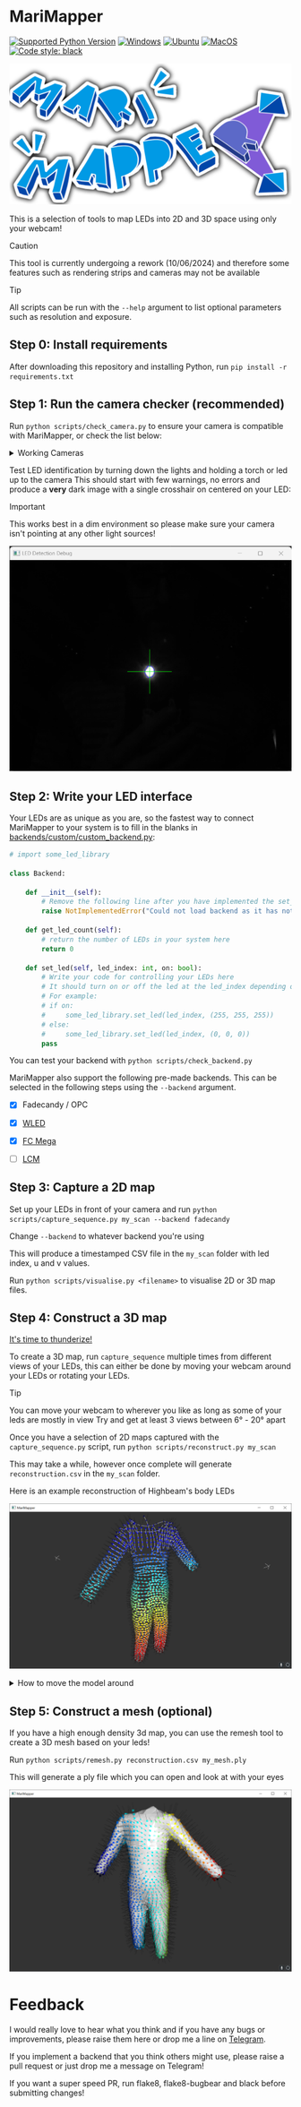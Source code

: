 # MariMapper

[![Supported Python Version](https://img.shields.io/badge/python-3.9%20%7C%203.10%20%7C%203.11-blue)]()
[![Windows](https://github.com/TheMariday/MariMapper/actions/workflows/test_windows.yml/badge.svg)](https://github.com/TheMariday/MariMapper/actions/workflows/test_windows.yml)
[![Ubuntu](https://github.com/TheMariday/MariMapper/actions/workflows/test_ubuntu.yml/badge.svg)](https://github.com/TheMariday/MariMapper/actions/workflows/test_ubuntu.yml)
[![MacOS](https://github.com/TheMariday/MariMapper/actions/workflows/test_mac.yml/badge.svg)](https://github.com/TheMariday/MariMapper/actions/workflows/test_mac.yml)
[![Code style: black](https://img.shields.io/badge/code%20style-black-000000.svg)](https://github.com/psf/black)

![logo.png](docs%2Fimages%2Flogo.png)

This is a selection of tools to map LEDs into 2D and 3D space using only your webcam!

> [!CAUTION]
> This tool is currently undergoing a rework (10/06/2024) and therefore some features such as rendering strips and cameras may not be available


> [!TIP]
> All scripts can be run with the `--help` argument to list optional parameters such as resolution and exposure.

## Step 0: Install requirements

After downloading this repository and installing Python, run `pip install -r requirements.txt`

## Step 1: Run the camera checker (recommended)

Run `python scripts/check_camera.py` to ensure your camera is compatible with MariMapper, or check the list below:

<details>

<summary>Working Cameras</summary>

- HP 4310 (settings may not revert)
- Logitech C920
- Dell Lattitude 5521 built-in
- HP Envy x360 built-in 

</details>

Test LED identification by turning down the lights and holding a torch or led up to the camera
This should start with few warnings, no errors and produce a **very** dark image
with a single crosshair on centered on your LED:

> [!IMPORTANT]
> This works best in a dim environment so please make sure your camera isn't pointing at any other light sources!

![alt text](docs/images/camera_check.png "Camera Check window")

## Step 2: Write your LED interface

Your LEDs are as unique as you are,
so the fastest way to connect MariMapper to your system is to fill in the blanks
in [backends/custom/custom_backend.py](backends/custom/custom_backend.py):

```python
# import some_led_library

class Backend:

    def __init__(self):
        # Remove the following line after you have implemented the set_led function!
        raise NotImplementedError("Could not load backend as it has not been implemented, go implement it!")

    def get_led_count(self):
        # return the number of LEDs in your system here
        return 0

    def set_led(self, led_index: int, on: bool):
        # Write your code for controlling your LEDs here
        # It should turn on or off the led at the led_index depending on the "on" variable
        # For example:
        # if on:
        #     some_led_library.set_led(led_index, (255, 255, 255))
        # else:
        #     some_led_library.set_led(led_index, (0, 0, 0))
        pass

```

You can test your backend with `python scripts/check_backend.py`

MariMapper also support the following pre-made backends. This can be selected in the following steps using the `--backend`
argument.

- [x] Fadecandy / OPC
- [x] [WLED](https://kno.wled.ge/)
- [x] [FC Mega](https://github.com/TheMariday/FC-Mega)
- [ ] [LCM](https://lcm-proj.github.io/lcm/)


## Step 3: Capture a 2D map

Set up your LEDs in front of your camera and
run `python scripts/capture_sequence.py my_scan --backend fadecandy`

Change `--backend` to whatever backend you're using

This will produce a timestamped CSV file in the `my_scan` folder with led index, u and v values.

Run `python scripts/visualise.py <filename>` to visualise 2D or 3D map files.

## Step 4: Construct a 3D map

[It's time to thunderize!](https://youtu.be/-5KJiHc3Nuc?t=121)

To create a 3D map, run `capture_sequence` multiple times from different views of your LEDs,
this can either be done by moving your webcam around your LEDs or rotating your LEDs.

> [!TIP]
> You can move your webcam to wherever you like as long as some of your leds are mostly in view
> Try and get at least 3 views between 6° - 20° apart

Once you have a selection of 2D maps captured with the `capture_sequence.py` script,
run `python scripts/reconstruct.py my_scan`

This may take a while, however once complete will generate `reconstruction.csv` in the `my_scan` folder.

Here is an example reconstruction of Highbeam's body LEDs

![alt text](docs/images/reconstruct_with_normals_and_strips.png "Highbeam LED reconstruction")

<details>
<summary>How to move the model around</summary>

- Click and drag to rotate the model around. 
- Hold shift to roll the camera
- Use the scroll wheel to zoom in / out
- Use the `n` key to hide / show normals
- Use the `+` / `-` keys to increase / decrease point sizes
- Use `1`, `2` & `3` keys to change colour scheme
</details>


## Step 5: Construct a mesh (optional)

If you have a high enough density 3d map, you can use the remesh tool to create a 3D mesh based on your leds!

Run `python scripts/remesh.py reconstruction.csv my_mesh.ply`

This will generate a ply file which you can open and look at with your eyes

![alt text](docs/images/remesh_with_normals.png "Highbeam LED mesh reconstruction")

# Feedback

I would really love to hear what you think and if you have any bugs or improvements, please raise them here or drop me a
line on [Telegram](https://t.me/themariday).

If you implement a backend that you think others might use, please raise a pull request or just drop me a message on
Telegram!

If you want a super speed PR, run flake8, flake8-bugbear and black before submitting changes!
